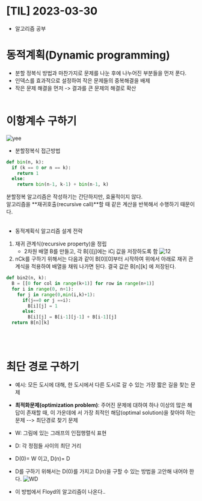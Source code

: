 # [TIL] 2023-03-30
- 알고리즘 공부

# 동적계획(Dynamic programming)
- 분할 정복식 방법과 마찬가지로 문제를 나눈 후에 나누어진 부분들을 먼저 푼다.
- 인덱스를 효과적으로 설정하여 작은 문제들의 중복해결을 배제
- 작은 문제 해결을 먼저 -> 결과를 큰 문제의 해결로 확산<br><br>

# 이항계수 구하기
![yee](https://t1.daumcdn.net/cfile/tistory/99286B495A7DBF9503)<br>
- 분할정복식 접근방법
```python
def bin(n, k):
  if (k == 0 or n == k):
    return 1
  else:
    return bin(n-1, k-1) + bin(n-1, k)
```
분할정복 알고리즘은 작성하기는 간단하지만, 효율적이지 않다.<br>
알고리즘을 **재귀호출(recursive call)**할 때 같은 계산을 반복해서 수행하기 때문이다.<br><br>

- 동적계획식 알고리즘 설계 전략
1. 재귀 관계식(recursive property)을 정립
    - 2차원 배열 B를 만들고, 각 B[i][j]에는 iCj 값을 저장하도록 함
![12](https://img1.daumcdn.net/thumb/R1280x0/?scode=mtistory2&fname=https%3A%2F%2Fblog.kakaocdn.net%2Fdn%2FY88zM%2FbtqSgMIC4Ke%2FzdE1W1uvcr9oWnELsIJJN1%2Fimg.png)<br>
2. nCk를 구하기 위해서는 다음과 같이 B[0][0]부터 시작하여 위에서 아래로
재귀 관계식을 적용하여 배열을 채워 나가면 된다. 결국 값은 B[n][k]
에 저장된다.
```python
def bin2(n, k):
  B = [[0 for col in range(k+1)] for row in range(n+1)]
  for i in range(0, n+1):
    for j in range(0,min(i,k)+1):
      if(j==0 or j ==i):
        B[i][j] = 1
      else:
        B[i][j] = B[i-1][j-1] + B[i-1][j]
  return B[n][k]
```
<br><br>

# 최단 경로 구하기
- 예시: 모든 도시에 대해, 한 도시에서 다른 도시로 갈 수 있는 가장 짧은 길을 찾는 문제

- **최적화문제(optimization problem)**: 주어진 문제에 대하여 하나 이상의 많은 해답이 존재할 때, 이 가운데에
서 가장 최적인 해답(optimal solution)을 찾아야 하는 문제  --> 최단경로 찾기 문제

- W: 그림에 있는 그래프의 인접행렬식 표현
- D: 각 정점들 사이의 최단 거리 
- D(0)= W 이고, D(n)= D
- D를 구하기 위해서는 D(0)를 가지고 D(n)을 구할 수 있는 방법을 고안해 내어야 한다.
![WD](https://img1.daumcdn.net/thumb/R1280x0/?scode=mtistory2&fname=https%3A%2F%2Fblog.kakaocdn.net%2Fdn%2Fbkf2aR%2Fbtrzlekb4wj%2FSVSSs0IAevlloOQ6y6GwR0%2Fimg.png)

- 이 방법에서 Floyd의 알고리즘이 나온다..
